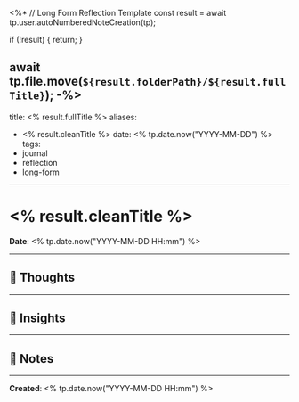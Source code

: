 <%*
// Long Form Reflection Template
const result = await tp.user.autoNumberedNoteCreation(tp);

if (!result) {
  return;
}

await tp.file.move(`${result.folderPath}/${result.fullTitle}`);
-%>
---
title: <% result.fullTitle %>
aliases:
  - <% result.cleanTitle %>
date: <% tp.date.now("YYYY-MM-DD") %>
tags:
  - journal
  - reflection
  - long-form
---

# <% result.cleanTitle %>

**Date**: <% tp.date.now("YYYY-MM-DD HH:mm") %>

---

## 💭 Thoughts






---

## 🧠 Insights






---

## 📝 Notes






---

**Created**: <% tp.date.now("YYYY-MM-DD HH:mm") %>
